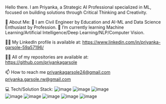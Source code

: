 Hello there. 
I am Priyanka, a Strategic AI Professional specialized in ML, focused on building solutions through Critical Thinking and Creativity. 

💫 About Me:
🔭 I am Civil Engineer by Education and AI-ML and Data Science Enthusiast by Profession.
🌱 I’m currently learning Machine Learning/Artificial Intelligence/Deep Learning/NLP/Computer Vision.

👨‍💻 My LinkedIn profile is available at:
https://www.linkedin.com/in/priyanka-garsole-59a57196/

👨‍💻 All of my repositories are available at:
https://github.com/priyankagarsole

📫 How to reach me 
priyankagarsole24@gmail.com
priyanka.garsole.rw@gmail.com


💻 Tech/Solution Stack:
![image](https://user-images.githubusercontent.com/66243949/207801662-b8105049-dadf-4fa3-8c44-d84c74265cd9.png) 
![image](https://user-images.githubusercontent.com/66243949/207808218-b46eb129-dc01-4ced-ab72-d4685997ffcb.png) ![image](https://user-images.githubusercontent.com/66243949/207804248-e92ef565-0336-46c9-9773-6674620a59d7.png)  
 ![image](https://user-images.githubusercontent.com/66243949/207804374-9254f09d-febe-4f7f-8623-3b52f2494ede.png)  ![image](https://user-images.githubusercontent.com/66243949/207804601-b4f4d91b-4597-4b87-955c-13292ffa3de4.png)
![image](https://user-images.githubusercontent.com/66243949/207805625-03b399e7-895f-4bf8-99de-46f44ce5e0d8.png)
![image](https://user-images.githubusercontent.com/66243949/207806789-3d2729ef-245d-456c-a814-1c6035c6faf0.png) ![image](https://user-images.githubusercontent.com/66243949/207806898-d847a7a2-e0e2-4640-a161-9407f43b933e.png)


 





